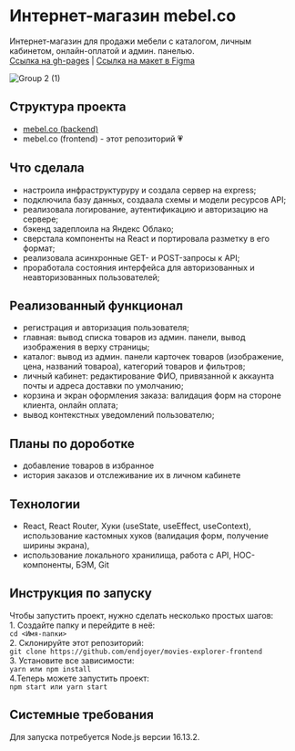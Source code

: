 # Интернет-магазин mebel.co
Интернет-магазин для продажи мебели с каталогом, личным кабинетом, онлайн-оплатой и админ. панелью.  
[Ссылка на gh-pages]()  |  [Ссылка на макет в Figma]()  



![Group 2 (1)](https://github.com/niksander/mebel.co/assets/141334313/4efc593b-0c3b-4c24-bdea-b0ee2dc1141e)


## Структура проекта
* [mebel.co (backend)]()
* mebel.co (frontend) - этот репозиторий 💗 

## Что сделала
* настроила инфраструктуруру и создала сервер на express;
* подключила базу данных, создаала схемы и модели ресурсов API;
* реализовала логирование, аутентификацию и авторизацию на сервере;
* бэкенд задеплоила на Яндекс Облако;
* сверстала компоненты на React и портировала разметку в его формат;
* реализовала асинхронные GET- и POST-запросы к API;
* проработала состояния интерфейса для авторизованных и неавторизованных пользователей;

## Реализованный функционал
* регистрация и авторизация пользователя;
* главная: вывод списка товаров из админ. панели, вывод изображения в верху страницы;
* каталог: вывод из админ. панели карточек товаров (изображение, цена, названий товароа), категорий товаров и фильтров; 
* личный кабинет: редактирование ФИО, привязанной к аккаунта почты и адреса доставки по умолчанию;
* корзина и экран оформления заказа: валидация форм на стороне клиента, онлайн оплата; 
* вывод контекстных уведомлений пользователю;

## Планы по дороботке
* добавление товаров в избранное
* история заказов и отслеживание их в личном кабинете

## Технологии
* React, React Router, Хуки (useState, useEffect, useContext), использование кастомных хуков (валидация форм, получение ширины экрана),
* использование локального хранилища, работа с API, HOC-компоненты, БЭМ, Git 

## Инструкция по запуску
Чтобы запустить проект, нужно сделать несколько простых шагов:
<br>1. Создайте папку и перейдите в неё:
<br>`cd <Имя-папки>`
<br>2. Склонируйте этот репозиторий:
<br>`git clone https://github.com/endjoyer/movies-explorer-frontend`
<br>3. Установите все зависимости:
<br>`yarn или npm install`
<br>4.Теперь можете запустить проект:
<br>`npm start или yarn start`

## Системные требования
Для запуска потребуется Node.js версии 16.13.2.
